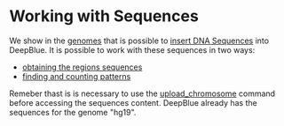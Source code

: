 # Working with Sequences

We show in the [genomes](../02-data-types/02-04-genomes.md) that is possible to [insert DNA Sequences](http://deepblue.mpi-inf.mpg.de/api.html#api-upload_chromosome) into DeepBlue.
It is possible to work with these sequences in two ways:
 * [obtaining the regions sequences](06-01-obtaining-region-sequences.md)
 * [finding and counting patterns](06-02-patterns.md)

Remeber thast is is necessary to use the [upload_chromosome](http://deepblue.mpi-inf.mpg.de/api.html#api-upload_chromosome) command before accessing the sequences content. DeepBlue already has the sequences for the genome "hg19".
